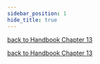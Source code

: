 ```yaml
---
sidebar_position: 1
hide_title: true
---
```


[back to Handbook Chapter 13](/docs/experiences-lessons-2020/Chapter-13/Introduction)


[back to Handbook Chapter 13](/docs/experiences-lessons-2020/Chapter-13/Introduction)
